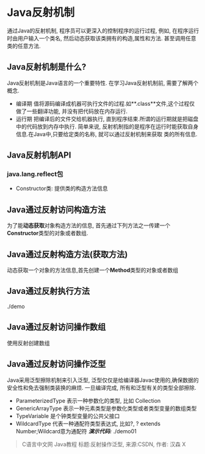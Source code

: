 # Java反射机制
通过Java的反射机制, 程序员可以更深入的控制程序的运行过程, 例如, 在程序运行时由用户输入一个类名,
 然后动态获取该类拥有的构造,属性和方法. 甚至调用任意类的任意方法.

## Java反射机制是什么?
Java反射机制是Java语言的一个重要特性. 在学习Java反射机制前, 需要了解两个概念.
- 编译期
    值将源码编译成机器可执行文件的过程.如**.class**文件,这个过程仅做了一些翻译功能,
    并没有把代码放在内存运行.
- 运行期
    把编译后的文件交给机器执行, 直到程序结束.所谓的运行期就是把磁盘中的代码放到内存中执行.
简单来说, 反射机制指的是程序在运行时能获取自身信息.在Java中,只要给定类的名称, 就可以通过反射机制来获取
类的所有信息.

## Java反射机制API
### java.lang.reflect包
- Constructor类: 提供类的构造方法信息

## Java通过反射访问构造方法
为了能**动态获取**对象构造方法的信息, 首先通过下列方法之一传建一个**Constructor**类型的对象或者数组.

## Java通过反射构造方法(获取方法)
动态获取一个对象的方法信息,首先创建一个**Method**类型的对象或者数组

## Java通过反射执行方法
./demo

## Java通过反射访问操作数组
使用反射创建数组

## Java通过反射访问操作泛型
Java采用泛型擦除机制来引入泛型, 泛型仅仅是给编译器Javac使用的,确保数据的安全性和免去强制类装换的麻烦.
一旦编译完成, 所有和泛型有关的类型全部擦除.
- ParameterizedType 表示一种参数化的类型, 比如 Collection<String>
- GenericArrayType 表示一种元素类型是参数化类型或者类型变量的数组类型
- TypeVariable 是个钟类型变量的公共父接口
- WildcardType 代表一种通配符类型表达式, 比如?, ? extends Number;Wildcard意为通配符
**_演示代码:_** ./demo01

 > C语言中文网 Java教程
 > 标题:反射操作泛型, 来源:CSDN, 作者: 汉森 X